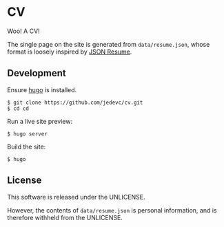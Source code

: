 # CV

Woo! A CV!

The single page on the site is generated from `data/resume.json`, whose
format is loosely inspired by [JSON Resume](https://jsonresume.org/).

## Development

Ensure [hugo](https://gohugo.io) is installed.

    $ git clone https://github.com/jedevc/cv.git
    $ cd cd

Run a live site preview:

    $ hugo server

Build the site:

    $ hugo

## License

This software is released under the UNLICENSE.

However, the contents of `data/resume.json` is personal information, and is
therefore withheld from the UNLICENSE.

